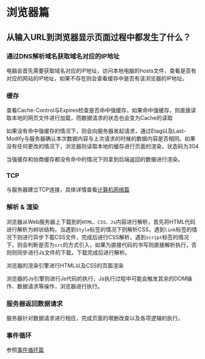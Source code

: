 # 浏览器篇

## 从输入URL到浏览器显示页面过程中都发生了什么？

### 通过DNS解析域名获取域名对应的IP地址

电脑会首先需要获取域名对应的IP地址，访问本地电脑的hosts文件，查看是否有对应的网站的IP地址，如果不存在则会查看缓存中是否有该浏览器的IP地址。

### 缓存

查看Cache-Control与Expires检查是否命中强缓存，如果命中强缓存，则直接读取本地的网页文件进行加载，而数据请求的状态也会变为Cache的读取

如果没有命中强缓存的情况下，则会向服务器发起请求，通过Etag以及Last-Modify与服务器确认本次数据内容与上次请求的时候的数据内容是否相同。如果没有任何更改的情况下，浏览器则读取本地的缓存进行页面的渲染，状态码为304

当强缓存和协商缓存都没有命中的情况下则拿到后端返回的数据进行渲染。

### TCP

与服务器建立TCP连接，具体详情查看[计算机网络篇](./计算机网络.md)

### 解析 & 渲染

浏览器从Web服务器上下载到的`HTML、CSS、Js`内容进行解析，首先将HTML代码进行解析为树状结构，当遇到`Style`标签的情况下则解析CSS，遇到`link`标签的情况下则进行异步下载CSS文件，完成后进行CSS解析，遇到`script`标签的情况下，则会判断是否为`src`的方式引入，如果为直接代码的书写则直接解析执行，否则则同步进行Js文件的下载，下载完成后进行解析。

浏览器的渲染引擎进行HTML以及CSS的页面渲染

浏览器的Js引擎则进行Js代码的执行，Js执行过程中可能会触发其余的DOM操作、数据请求等操作，浏览器进行执行。

### 服务器返回数据请求

服务器针对数据请求进行相应，完成页面的增删改查以及各项逻辑的执行。

### 事件循环

参照[事件循环篇](./Js.md)
